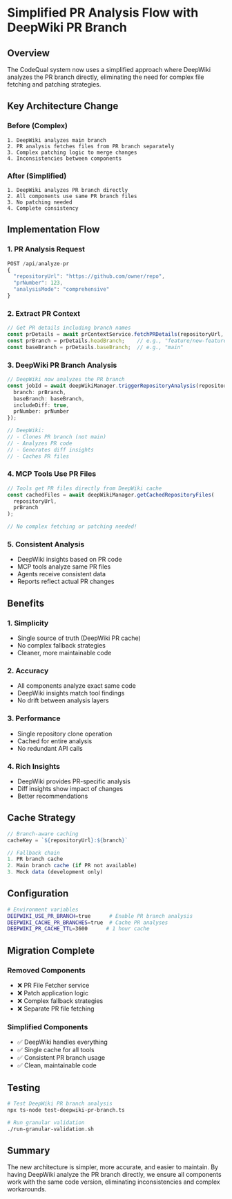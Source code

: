 # Simplified PR Analysis Flow with DeepWiki PR Branch

## Overview

The CodeQual system now uses a simplified approach where DeepWiki analyzes the PR branch directly, eliminating the need for complex file fetching and patching strategies.

## Key Architecture Change

### Before (Complex)
```
1. DeepWiki analyzes main branch
2. PR analysis fetches files from PR branch separately
3. Complex patching logic to merge changes
4. Inconsistencies between components
```

### After (Simplified)
```
1. DeepWiki analyzes PR branch directly
2. All components use same PR branch files
3. No patching needed
4. Complete consistency
```

## Implementation Flow

### 1. PR Analysis Request
```typescript
POST /api/analyze-pr
{
  "repositoryUrl": "https://github.com/owner/repo",
  "prNumber": 123,
  "analysisMode": "comprehensive"
}
```

### 2. Extract PR Context
```typescript
// Get PR details including branch names
const prDetails = await prContextService.fetchPRDetails(repositoryUrl, prNumber);
const prBranch = prDetails.headBranch;    // e.g., "feature/new-feature"
const baseBranch = prDetails.baseBranch;  // e.g., "main"
```

### 3. DeepWiki PR Branch Analysis
```typescript
// DeepWiki now analyzes the PR branch
const jobId = await deepWikiManager.triggerRepositoryAnalysis(repositoryUrl, {
  branch: prBranch,
  baseBranch: baseBranch,
  includeDiff: true,
  prNumber: prNumber
});

// DeepWiki:
// - Clones PR branch (not main)
// - Analyzes PR code
// - Generates diff insights
// - Caches PR files
```

### 4. MCP Tools Use PR Files
```typescript
// Tools get PR files directly from DeepWiki cache
const cachedFiles = await deepWikiManager.getCachedRepositoryFiles(
  repositoryUrl,
  prBranch
);

// No complex fetching or patching needed!
```

### 5. Consistent Analysis
- DeepWiki insights based on PR code
- MCP tools analyze same PR files
- Agents receive consistent data
- Reports reflect actual PR changes

## Benefits

### 1. **Simplicity**
- Single source of truth (DeepWiki PR cache)
- No complex fallback strategies
- Cleaner, more maintainable code

### 2. **Accuracy**
- All components analyze exact same code
- DeepWiki insights match tool findings
- No drift between analysis layers

### 3. **Performance**
- Single repository clone operation
- Cached for entire analysis
- No redundant API calls

### 4. **Rich Insights**
- DeepWiki provides PR-specific analysis
- Diff insights show impact of changes
- Better recommendations

## Cache Strategy

```typescript
// Branch-aware caching
cacheKey = `${repositoryUrl}:${branch}`

// Fallback chain
1. PR branch cache
2. Main branch cache (if PR not available)
3. Mock data (development only)
```

## Configuration

```bash
# Environment variables
DEEPWIKI_USE_PR_BRANCH=true      # Enable PR branch analysis
DEEPWIKI_CACHE_PR_BRANCHES=true  # Cache PR analyses
DEEPWIKI_PR_CACHE_TTL=3600      # 1 hour cache
```

## Migration Complete

### Removed Components
- ❌ PR File Fetcher service
- ❌ Patch application logic
- ❌ Complex fallback strategies
- ❌ Separate PR file fetching

### Simplified Components
- ✅ DeepWiki handles everything
- ✅ Single cache for all tools
- ✅ Consistent PR branch usage
- ✅ Clean, maintainable code

## Testing

```bash
# Test DeepWiki PR branch analysis
npx ts-node test-deepwiki-pr-branch.ts

# Run granular validation
./run-granular-validation.sh
```

## Summary

The new architecture is simpler, more accurate, and easier to maintain. By having DeepWiki analyze the PR branch directly, we ensure all components work with the same code version, eliminating inconsistencies and complex workarounds.